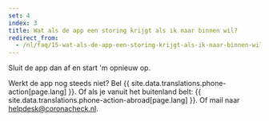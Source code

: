 ```yaml
---
set: 4
index: 3
title: Wat als de app een storing krijgt als ik naar binnen wil?
redirect_from: 
  - /nl/faq/15-wat-als-de-app-een-storing-krijgt-als-ik-naar-binnen-wil
---
```

Sluit de app dan af en start 'm opnieuw op. 

Werkt de app nog steeds niet? Bel {{ site.data.translations.phone-action[page.lang] }}. Of als je vanuit het buitenland belt: {{ site.data.translations.phone-action-abroad[page.lang] }}. Of mail naar [helpdesk@coronacheck.nl](mailto:helpdesk@coronacheck.nl).

